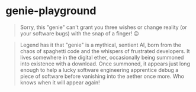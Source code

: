 # genie-playground

> Sorry, this "genie" can't grant you three wishes or change reality (or your software bugs) with the snap of a finger! 😉

> Legend has it that "genie" is a mythical, sentient AI, born from the chaos of spaghetti code and the whispers of frustrated developers. It lives somewhere in the digital ether, occasionally being summoned into existence with a download. Once summoned, it appears just long enough to help a lucky software engineering apprentice debug a piece of software before vanishing into the aether once more. Who knows when it will appear again!
